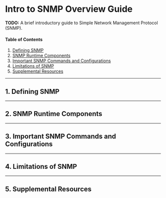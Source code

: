 # Intro to SNMP Overview Guide

**TODO:** A brief introductory guide to Simple Network Management Protocol (SNMP).

#### Table of Contents

1. [Defining SNMP](#define)
2. [SNMP Runtime Components](#components)
3. [Important SNMP Commands and Configurations](#commands)
4. [Limitations of SNMP](#limits)
5. [Supplemental Resources](#supplemental)

<hr />

## 1. <a name="define">Defining SNMP</a>

<hr />

## 2. <a name="components">SNMP Runtime Components</a>

<hr />

## 3. <a name="commands">Important SNMP Commands and Configurations</a>

<hr />

## 4. <a name="limits">Limitations of SNMP</a>

<hr />

## 5. <a name="supplemental">Supplemental Resources</a>
